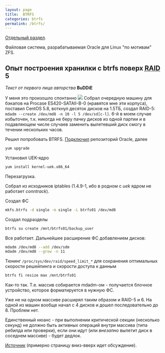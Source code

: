 ```yaml
---
layout: page
title:  BTRFS
categories: btrfs
permalink: /btrfs/
---
```


[Отдельный раздел](/btrfs/).

Файловая система, разрабатываемая Oracle для Linux "по мотивам" ZFS.

## Опыт построения хранилки с btrfs поверх <abbr title="Redundant Array of Inexpensive Disks">RAID </abbr>5

_Текст от первого лица авторства_ **BuDDiE**

У меня это произошло спонтанно ![](http://forum.ixbt.com/wink.gif) Собрал очередную машину для бэкапов на
Procase ES420-SATAII-B-0 (нравятся мне эти корпуса), поставил CentOS 5.8, воткнул десяток дисков
на 1.5ТБ, создал RAID-5: ```mdadm --create /dev/md8 -n 10 -l 5 /dev/sd[c-l]```.
6-й в моем случае избыточен, т.к. никогда не беру пачку дисков из одной партии и в подавляющем числе случаев
заменить вылетевший диск смогу в течении нескольких часов.

Решил попробовать BTRFS.
[Подключил](http://stan1slav.blogspot.com/2010/08/yum-oracle-enterprise-linux.html) репозиторий Oracle,
далее

```sh
yum upgrade
```

Установил UEK-ядро

```sh
yum install kernel-uek.x86_64
```

Перезагрузка.

Cобрал из исходников iptables (1.4.9-1, ибо в родном с _uek_ ядром не работает _conntrack_).

Cоздал ФС

```sh
mkfs.btrfs -d single -m single -L btrfs01 /dev/md8
```

Cоздал подразделы

```sh
btrfs su create /mnt/btrfs01/backup_user
```

Все работает. Дальнейшее расширение ФС добавлением дисков:

```sh
mdadm /dev/md8 --add /dev/sdm
mdadm /dev/md8 --grow -n 11
```

Тюнинг ```/proc/sys/dev/raid/speed_limit_*``` для сохранения оптимальных скорости решейпинга и скорости доступа к данным

```sh
btrfs fi resize max /mnt/btrfs01
```

Как-то так. Т.е. массив собирается mdadm-ом - получается блочное устройство, которое форматируется в нужную ФС.

Уже не на одном массиве расширял таким образом и RAID-5 и 6.
На одной из машин вообще начал с 4 дисков и дошел последовательно до 8.
Проблем нет.

Единственный нюанс - при выполнении критической секции (несколько секунд)
не должно быть активных операций внутри массива (типа ребилда или проверки),
если они идут (или _внезапно_ вылетит диск в соседнем массиве) - будет дедлок.

[Источник](http://forum.ixbt.com/topic.cgi?id=11:44215:2923#2923) (примерно страницу вниз-вверх идет обсуждение).

